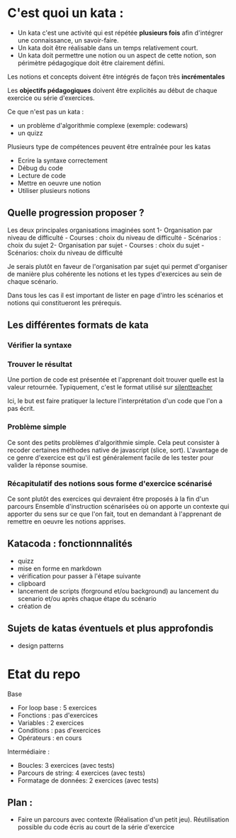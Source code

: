 
# C'est quoi un kata :

- Un kata c'est une activité qui est répétée **plusieurs fois** afin d'intégrer une connaissance, un savoir-faire.
- Un kata doit être réalisable dans un temps relativement court.
- Un kata doit permettre une notion ou un aspect de cette notion, son périmètre pédagogique doit être clairement défini.

Les notions et concepts doivent être intégrés de façon très **incrémentales**

Les **objectifs pédagogiques** doivent être explicités au début de chaque exercice ou série d'exercices.

Ce que n'est pas un kata :
 - un problème d'algorithmie complexe (exemple: codewars)
 - un quizz 

Plusieurs type de compétences peuvent être entraînée pour les katas
- Ecrire la syntaxe correctement
- Débug du code
- Lecture de code
- Mettre en oeuvre une notion
- Utiliser plusieurs notions

## Quelle progression proposer ?

Les deux principales organisations imaginées sont 
  1- Organisation par niveau de difficulté 
    - Courses : choix du niveau de difficulté
    - Scénarios : choix du sujet 
  2- Organisation par sujet
    - Courses  : choix du sujet
    - Scénarios: choix du niveau de difficulté

Je serais plutôt en faveur de l'organisation par sujet qui permet d'organiser de manière plus cohérente les notions et les types d'exercices au sein de chaque scénario.

Dans tous les cas il est important de lister en page d'intro les scénarios et notions qui constitueront les prérequis. 

## Les différentes formats de kata

### Vérifier la syntaxe



### Trouver le résultat

Une portion de code est présentée et l'apprenant doit trouver quelle est la valeur retournée.
Typiquement, c'est le format utilisé sur [silentteacher](http://silentteacher.toxicode.fr/)

Ici, le but est faire pratiquer la lecture l'interprétation d'un code que l'on a pas écrit.

### Problème simple

Ce sont des petits problèmes d'algorithmie simple. 
Cela peut consister à recoder certaines méthodes native de javascript (slice, sort). 
L'avantage de ce genre d'exercice est qu'il est généralement facile de les tester pour valider la réponse soumise.

### Récapitulatif des notions sous forme d'exercice scénarisé

Ce sont plutôt des exercices qui devraient être proposés à la fin d'un parcours
Ensemble d'instruction scénarisées où on apporte un contexte qui apporter du sens sur ce que l'on fait, tout en demandant à l'apprenant de remettre en oeuvre les notions apprises.

## Katacoda : fonctionnnalités 

- quizz
- mise en forme en markdown
- vérification pour passer à l'étape suivante
- clipboard
- lancement de scripts (forground et/ou background) au lancement du scenario et/ou après chaque étape du scénario
- création de 



## Sujets de katas éventuels et plus approfondis

- design patterns 




# Etat du repo

Base 
- For loop base : 5 exercices
- Fonctions : pas d'exercices
- Variables : 2 exercices
- Conditions : pas d'exercices
- Opérateurs : en cours 

Intermédiaire :
- Boucles: 3 exercices (avec tests)
- Parcours de string:  4 exercices (avec tests)
- Formatage de données: 2 exercices (avec tests)

## Plan :

- Faire un parcours avec contexte (Réalisation d'un petit jeu). Réutilisation possible du code écris au court de la série d'exercice

